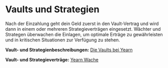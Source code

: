 # Vaults und Strategien

Nach der Einzahlung geht dein Geld zuerst in den Vault-Vertrag und wird dann in einem oder mehreren Strategieverträgen eingesetzt. Wächter und Strategen überwachen die Einlagen, um optimale Erträge zu gewährleisten und in kritischen Situationen zur Verfügung zu stehen.
 
**Vault- und Strategienbeschreibungen:** [Die Vaults bei Yearn](https://medium.com/yearn-state-of-the-vaults/the-vaults-at-yearn-9237905ffed3)

**Vault- und Strategieverträge:** [Yearn Wache](https://yearn.watch/)

